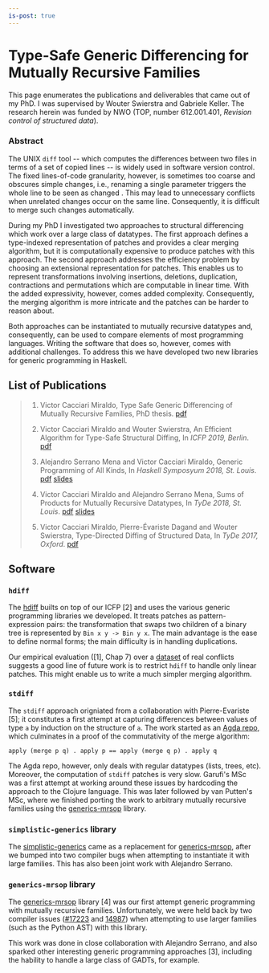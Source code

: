 ```yaml
---
is-post: true
---
```


# Type-Safe Generic Differencing for Mutually Recursive Families

This page enumerates the publications and deliverables that
came out of my PhD. I was supervised by Wouter Swierstra 
and Gabriele Keller. The research herein was funded by NWO 
(TOP, number 612.001.401, _Revision control of structured data_).

### Abstract

The UNIX `diff` tool -- which computes the differences between two
files in terms of a set of copied lines -- is widely used in software
version control. The fixed lines-of-code granularity, however, is
sometimes too coarse and obscures simple changes, i.e., renaming a
single parameter triggers the whole line to be seen as changed . This
may lead to unnecessary conflicts when unrelated changes occur on the
same line. Consequently, it is difficult to merge such changes
automatically.

During my PhD I investigated two approaches to structural
differencing which work over a large class of
datatypes. The first approach defines a type-indexed representation of
patches and provides a clear merging algorithm, but it is
computationally expensive to produce patches with this approach. The
second approach addresses the efficiency problem by choosing an
extensional representation for patches.  This enables us to represent
transformations involving insertions, deletions, duplication,
contractions and permutations which are computable in linear
time. With the added expressivity, however, comes added complexity.
Consequently, the merging algorithm is more intricate and the patches
can be harder to reason about.

Both approaches can be instantiated to mutually recursive datatypes
and, consequently, can be used to compare elements of most programming
languages. Writing the software that does so, however, comes with
additional challenges. To address this we have developed two new
libraries for generic programming in Haskell.

## List of Publications

> 1. Victor Cacciari Miraldo,
>   Type Safe Generic Differencing of Mutually Recursive Families, PhD thesis. [pdf](data/MiraldoPhD.pdf)
>
> 2. Victor Cacciari Miraldo and Wouter Swierstra,
>   An Efficient Algorithm for Type-Safe Structural Diffing, In *ICFP 2019, Berlin*. [pdf](data/icfp2019.pdf)
>
> 3. Alejandro Serrano Mena and Victor Cacciari Miraldo,
>   Generic Programming of All Kinds, In *Haskell Symposyum 2018, St. Louis*. [pdf](data/hask2018_draft.pdf) [slides](data/hask2018_slides.pdf)
> 4. Victor Cacciari Miraldo and Alejandro Serrano Mena,
>   Sums of Products for Mutually Recursive Datatypes, In *TyDe 2018, St. Louis*. [pdf](data/tyde2018_draft.pdf) [slides](data/tyde2018_slides.pdf)
>
> 5. Victor Cacciari Miraldo, Pierre-Évariste Dagand and Wouter Swierstra,
>   Type-Directed Diffing of Structured Data, In *TyDe 2017, Oxford*. [pdf](data/tyde2017.pdf)

## Software

### `hdiff` 

  The [hdiff](https://github.com/VictorCMiraldo/hdiff) builts on top
of our ICFP [2] and uses the various generic programming libraries we
developed. It treats patches as pattern-expression pairs: the
transformation that swaps two children of a binary tree is represented
by `Bin x y -> Bin y x`.  The main advantage is the ease to define
normal forms; the main difficulty is in handling duplications. 

  Our empirical evaluation ([1], Chap 7) over a [dataset](https://zenodo.org/record/3751038) 
of real conflicts suggests a good line of future work is to restrict `hdiff` to handle only linear patches.
This might enable us to write a much simpler merging algorithm.

### `stdiff`

  The `stdiff` approach origniated from a collaboration with Pierre-Evariste [5];
it constitutes a first attempt at capturing differences between values of type `a`
by induction on the structure of `a`. The work started as an [Agda repo](https://github.com/VictorCMiraldo/stdiff),
which culminates in a proof of the commutativity of the merge algorithm:

```
apply (merge p q) . apply p == apply (merge q p) . apply q
```

  The Agda repo, however, only deals with regular datatypes (lists, trees, etc). Moreover,
the computation of `stdiff` patches is very slow. Garufi's MSc was a first attempt at working 
around these issues by hardcoding the approach to the Clojure language. This was later
followed by van Putten's MSc, where we finished porting the work to arbitrary mutually recursive families
using the [generics-mrsop](https://hackage.haskell.org/package/generics-mrsop) library.

### `simplistic-generics` library

  The [simplistic-generics](https://hackage.haskell.org/package/simplistic-generics) came 
as a replacement for [generics-mrsop](https://hackage.haskell.org/package/generics-mrsop),
after we bumped into two compiler bugs  when attempting to instantiate it with large families.
This has also been joint work with Alejandro Serrano.

### `generics-mrsop` library
  
  The [generics-mrsop](https://hackage.haskell.org/package/generics-mrsop) library [4] was our
first attempt generic programming with mutually recursive families. Unfortunately, we
were held back by two compiler issues ([#17223](https://gitlab.haskell.org/ghc/ghc/-/issues/17223) and 
[14987](https://gitlab.haskell.org/ghc/ghc/-/issues/14987)) when attempting to use larger
families (such as the Python AST) with this library.
  
  This work was done in close collaboration with Alejandro Serrano, and also sparked
other interesting generic programming approaches [3], including the hability to handle
a large class of GADTs, for example.